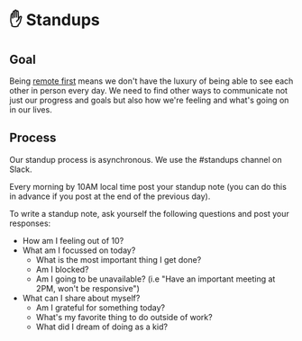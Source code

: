 # ✋ Standups

## Goal

Being [remote first](./remote-first.md) means we don't have the luxury of being able to see each other in person every day. We need to find other ways to communicate not just our progress and goals but also how we're feeling and what's going on in our lives.

## Process

Our standup process is asynchronous. We use the #standups channel on Slack.

Every morning by 10AM local time post your standup note (you can do this in advance if you post at the end of the previous day).

To write a standup note, ask yourself the following questions and post your responses:

* How am I feeling out of 10?
* What am I focussed on today?
    * What is the most important thing I get done?
    * Am I blocked?
    * Am I going to be unavailable? (i.e "Have an important meeting at 2PM, won't be responsive")
* What can I share about myself?
    * Am I grateful for something today?
    * What's my favorite thing to do outside of work?
    * What did I dream of doing as a kid?